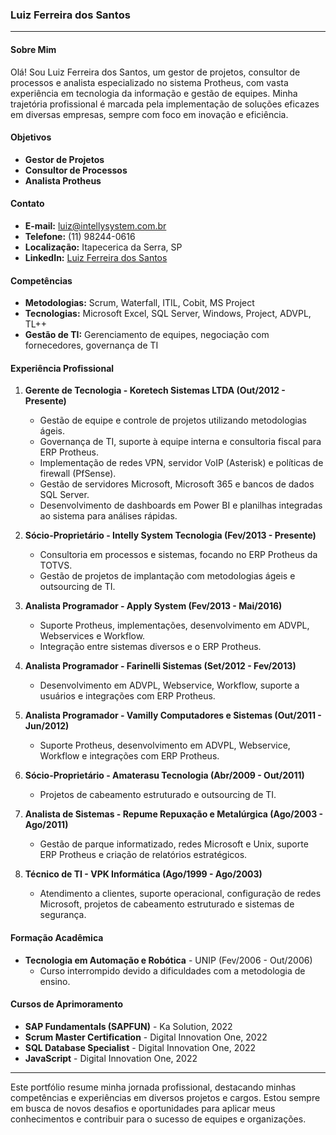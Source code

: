 ### Luiz Ferreira dos Santos

---

#### Sobre Mim

Olá! Sou Luiz Ferreira dos Santos, um gestor de projetos, consultor de processos e analista especializado no sistema Protheus, com vasta experiência em tecnologia da informação e gestão de equipes. Minha trajetória profissional é marcada pela implementação de soluções eficazes em diversas empresas, sempre com foco em inovação e eficiência.

#### Objetivos

- **Gestor de Projetos**
- **Consultor de Processos**
- **Analista Protheus**

#### Contato

- **E-mail:** luiz@intellysystem.com.br
- **Telefone:** (11) 98244-0616
- **Localização:** Itapecerica da Serra, SP
- **LinkedIn:** [Luiz Ferreira dos Santos](https://www.linkedin.com/in/luiz-ferreira-dos-santos-13234150/)

#### Competências

- **Metodologias:** Scrum, Waterfall, ITIL, Cobit, MS Project
- **Tecnologias:** Microsoft Excel, SQL Server, Windows, Project, ADVPL, TL++
- **Gestão de TI:** Gerenciamento de equipes, negociação com fornecedores, governança de TI

#### Experiência Profissional

1. **Gerente de Tecnologia - Koretech Sistemas LTDA (Out/2012 - Presente)**
   - Gestão de equipe e controle de projetos utilizando metodologias ágeis.
   - Governança de TI, suporte à equipe interna e consultoria fiscal para ERP Protheus.
   - Implementação de redes VPN, servidor VoIP (Asterisk) e políticas de firewall (PfSense).
   - Gestão de servidores Microsoft, Microsoft 365 e bancos de dados SQL Server.
   - Desenvolvimento de dashboards em Power BI e planilhas integradas ao sistema para análises rápidas.

2. **Sócio-Proprietário - Intelly System Tecnologia (Fev/2013 - Presente)**
   - Consultoria em processos e sistemas, focando no ERP Protheus da TOTVS.
   - Gestão de projetos de implantação com metodologias ágeis e outsourcing de TI.

3. **Analista Programador - Apply System (Fev/2013 - Mai/2016)**
   - Suporte Protheus, implementações, desenvolvimento em ADVPL, Webservices e Workflow.
   - Integração entre sistemas diversos e o ERP Protheus.

4. **Analista Programador - Farinelli Sistemas (Set/2012 - Fev/2013)**
   - Desenvolvimento em ADVPL, Webservice, Workflow, suporte a usuários e integrações com ERP Protheus.

5. **Analista Programador - Vamilly Computadores e Sistemas (Out/2011 - Jun/2012)**
   - Suporte Protheus, desenvolvimento em ADVPL, Webservice, Workflow e integrações com ERP Protheus.

6. **Sócio-Proprietário - Amaterasu Tecnologia (Abr/2009 - Out/2011)**
   - Projetos de cabeamento estruturado e outsourcing de TI.

7. **Analista de Sistemas - Repume Repuxação e Metalúrgica (Ago/2003 - Ago/2011)**
   - Gestão de parque informatizado, redes Microsoft e Unix, suporte ERP Protheus e criação de relatórios estratégicos.

8. **Técnico de TI - VPK Informática (Ago/1999 - Ago/2003)**
   - Atendimento a clientes, suporte operacional, configuração de redes Microsoft, projetos de cabeamento estruturado e sistemas de segurança.

#### Formação Acadêmica

- **Tecnologia em Automação e Robótica** - UNIP (Fev/2006 - Out/2006)
  - Curso interrompido devido a dificuldades com a metodologia de ensino.

#### Cursos de Aprimoramento

- **SAP Fundamentals (SAPFUN)** - Ka Solution, 2022
- **Scrum Master Certification** - Digital Innovation One, 2022
- **SQL Database Specialist** - Digital Innovation One, 2022
- **JavaScript** - Digital Innovation One, 2022

---

Este portfólio resume minha jornada profissional, destacando minhas competências e experiências em diversos projetos e cargos. Estou sempre em busca de novos desafios e oportunidades para aplicar meus conhecimentos e contribuir para o sucesso de equipes e organizações.
